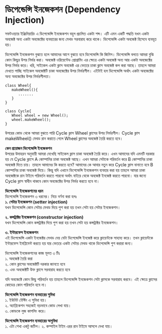 # ডিপেন্ডেন্সি ইনজেকশন (Dependency Injection)
সফটওয়্যার ইঞ্জিনিয়ারিং এ ডিপেন্ডেন্সি ইনজেকশন বহুল প্রচলিত একটা শব্দ। এটি এমন একটি পদ্ধতি যখন একটা অবজেক্ট অন্য একটা অবজেক্টের ব্যবহারের জন্য মেথড সরবারাহ করে থাকে। ডিপেন্ডেন্সি একটা অবজেক্ট হিসেবে ব্যবহৃত হয়।             

ডিপেন্ডেন্সি ইনজেকশন বুঝতে হলে আমাদের আগে বুঝতে হবে ডিপেন্ডেন্সি কি জিনিস। ডিপেন্ডেন্সি বলতে আমরা বুঝি কোন কিছুর উপর নির্ভর করা। অবজেক্ট ওরিয়েন্টেড প্রোগ্রামিং এর ক্ষেত্রে একটা অবজেক্ট অন্য আর একটা অবজেক্টের উপর নির্ভর করে। ধরি, সাইকেল একটা ক্লাস অবজেক্ট এর ভেতরে চাকা ক্লাস অবজেক্ট কল করা আছে। তাহলে আমরা দেখতে পাচ্ছি সাইকেল অবজেক্টটি চাকা অবজেক্টের উপর নির্ভরশীল। এইটাই হল ডিপেন্ডেন্সি অর্থাৎ একটা অবজেক্টের অন্য অবজেক্টের উপর নির্ভরশীলতা।            
```
class Wheel{
   makeWheel(){
      .......
   }
}

class Cycle{
   Wheel wheel = new Wheel();
   wheel.makeWheel();
}
```
উপরের কোড থেকে আমরা বুঝতে পারি Cycle ক্লাস Wheel ক্লাসের উপর নির্ভরশীল। Cycle ক্লাস makeWheel() মেথড রান করাতে গেলে Wheel ক্লাসের অবজেক্ট তৈরি করতে হবে। 

**কেন প্রয়োজন ডিপেন্ডেন্সি ইনজেকশন**          
উপরের উদাহরন অনুযায়ী আমরা দেখেছি সাইকেল ক্লাস চাকা অবজেক্ট তৈরি করে। এখন আমাদের যদি এমনটি দরকার হয় যে Cycle ক্লাসে A কোম্পানির চাকা অবজেক্ট আছে। এখন আমরা সেটাকে পরিবর্তন করে B কোম্পানির চাকা অবজেক্ট দিতে চায়। তাহলে আমাদের কি করতে হবে? আমাদের কে আবার নতুন করে Cycle ক্লাস বানাতে হবে B কোম্পানির চাকা অবজেক্ট দিয়ে। কিন্তু যদি এখানে ডিপেন্ডেন্সি ইনজেকশন ব্যবহার করা হয় তাহলে আমরা চাকা অবজেক্টকে রান টাইমে পরিবর্তন করতে পারবো অর্থাৎ বাইরে থেকে অবজেক্ট ইনজেক্ট করতে পারবো। যার জন্যে Cycle ক্লাস স্বাধীন থাকবে কোন অবজেক্টের উপর নির্ভর করতে হবে না।         

**ডিপেন্ডেন্সি ইনজেকশনের ধরন**       
ডিপেন্ডেন্সি ইনজেকশন ৩ ধরনের। নিচে বর্ণনা করা হলঃ       
**১. সেটার ইনজেকশন (setter injection)**        
যখন ডিপেন্ডেন্সি কোন সেটার মেথড দিয়ে পুশ করা হয় তখন সেটা হয় সেটার ইনজেকশন।    


**২. কন্সট্রাক্টর ইনজেকশন (constructor injection)**      
যখন ডিপেন্ডেন্সি কোন কন্সট্রাক্টর দিয়ে পুশ করা হয় তখন সেটা হয় কন্সট্রাক্টর ইনজেকশন।


**৩. ইন্টারফেস ইনজেকশন**     
এই ডিপেন্ডেন্সি একটা ইনজেক্টর মেথড দেয় যেটা ডিপেন্ডেন্সি ইনজেক্ট করে ক্লায়েন্টকে সাহায্য করে। তখন ক্লায়েন্টকে ইন্টারফেস ইমপ্লিমেন্ট করতে হয় যার ভেতরে একটা সেটার মেথড থাকে ডিপেন্ডেন্সি পুশ করারা জন্য।        


ডিপেন্ডেন্সি ইনজেকশনের কাজ মূলত ৩ টিঃ      
১. অবজেক্ট তৈরি করা  
২. কোন ক্লাসের অবজেক্টটি দরকার জানতে হবে  
৩. এবং অবজেক্টটি উক্ত ক্লাসে সরবারাহ করতে হবে         

যদি অবজেক্টে কোন কিছু পরিবর্তন হয় তাহলে ডিপেন্ডেন্সি ইনজেকশন সেটা ক্লাসকে সরবারাহ করবে। এই ক্ষেত্রে ক্লাসের কোডের কোন পরিবর্তন হবে না।               

**ডিপেন্ডেন্সি ইনজেকশন ব্যবহারের সুবিধা**     
১. ইউনিট টেস্টিং এ সুবিধা হয়।    
২. অ্যাপ্লিকেশন সহজেই বড়ভাবে কোড লেখা যায়।      
৩. কোডকে লুজ কাপলিং করে।
 
**ডিপেন্ডেন্সি ইনজেকশন ব্যবহারের অসুবিধা**     
১. এটা শেখা একটু জটিল।
২. কম্পাইল টাইম এরর রান টাইমে আসলে দেখা যায়।    


